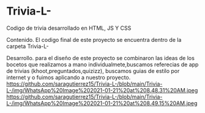 # Trivia-L-
Codigo de trivia desarrollado en HTML, JS Y CSS

Contenido. El codigo final de este proyecto se encuentra dentro de la carpeta Trivia-L-

Desarrollo. para el diseño de este proyecto se combinaron las ideas de los bocetos que realizamos a mano individualmete,buscamos referecias de app de trivias (khoot,preguntados,quizizz), buscamos guias de estilo por internet y o fuimos aplicando a nuestro proyecto.
https://github.com/saragutierrez15/Trivia-L-/blob/main/Trivia-L-/img/WhatsApp%20Image%202021-01-21%20at%208.48.31%20AM.jpeg
https://github.com/saragutierrez15/Trivia-L-/blob/main/Trivia-L-/img/WhatsApp%20Image%202021-01-21%20at%208.49.15%20AM.jpeg

